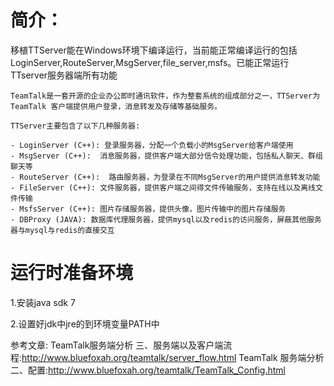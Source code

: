 简介：
========

移植TTServer能在Windows环境下编译运行，当前能正常编译运行的包括LoginServer,RouteServer,MsgServer,file_server,msfs。已能正常运行TTserver服务器端所有功能


````
TeamTalk是一套开源的企业办公即时通讯软件，作为整套系统的组成部分之一，TTServer为TeamTalk 客户端提供用户登录，消息转发及存储等基础服务。

TTServer主要包含了以下几种服务器:

- LoginServer (C++): 登录服务器，分配一个负载小的MsgServer给客户端使用
- MsgServer (C++):  消息服务器，提供客户端大部分信令处理功能，包括私人聊天、群组聊天等
- RouteServer (C++):  路由服务器，为登录在不同MsgServer的用户提供消息转发功能
- FileServer (C++): 文件服务器，提供客户端之间得文件传输服务，支持在线以及离线文件传输
- MsfsServer (C++): 图片存储服务器，提供头像，图片传输中的图片存储服务
- DBProxy (JAVA): 数据库代理服务器，提供mysql以及redis的访问服务，屏蔽其他服务器与mysql与redis的直接交互
````


# 运行时准备环境

1.安装java sdk 7

2.设置好jdk中jre的到环境变量PATH中

参考文章:
TeamTalk服务端分析 三、服务端以及客户端流程:http://www.bluefoxah.org/teamtalk/server_flow.html
TeamTalk 服务端分析 二、配置:http://www.bluefoxah.org/teamtalk/TeamTalk_Config.html

